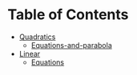 # Table of Contents

- [Quadratics](./topics/quadratics)
  - [Equations-and-parabola](./topics/quadratics/equations-and-parabola.md)
- [Linear](./topics/linear)
  - [Equations](./topics/linear/equations.md)
